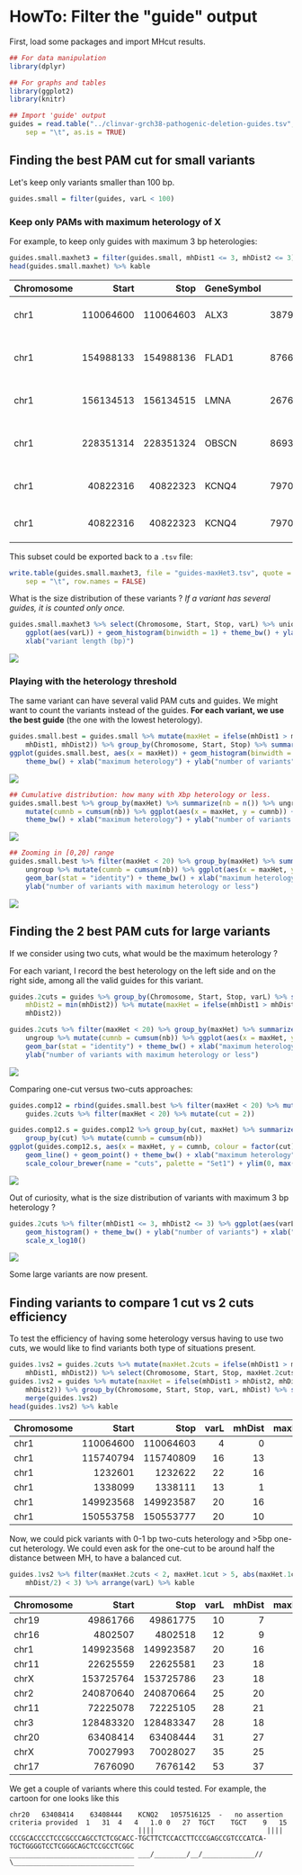 HowTo: Filter the "guide" output
================================

First, load some packages and import MHcut results.

``` r
## For data manipulation
library(dplyr)

## For graphs and tables
library(ggplot2)
library(knitr)

## Import 'guide' output
guides = read.table("../clinvar-grch38-pathogenic-deletion-guides.tsv", header = TRUE, 
    sep = "\t", as.is = TRUE)
```

Finding the best PAM cut for small variants
-------------------------------------------

Let's keep only variants smaller than 100 bp.

``` r
guides.small = filter(guides, varL < 100)
```

### Keep only PAMs with maximum heterology of X

For example, to keep only guides with maximum 3 bp heterologies:

``` r
guides.small.maxhet3 = filter(guides.small, mhDist1 <= 3, mhDist2 <= 3)
head(guides.small.maxhet) %>% kable
```

| Chromosome |      Start|       Stop| GeneSymbol |      dbSNP| dbVar | reviewStatus                        |  nbSubmitters|  varL|  mhL|  mh1L|   hom|  nbMM|  mhDist| MHseq1    | MHseq2    |  pamMot|  bestPamHet| protospacer          |  mm0|  mm1|  mm2|  m1Dist1|  m1Dist2|  mhDist1|  mhDist2|
|:-----------|----------:|----------:|:-----------|----------:|:------|:------------------------------------|-------------:|-----:|----:|-----:|-----:|-----:|-------:|:----------|:----------|-------:|-----------:|:---------------------|----:|----:|----:|--------:|--------:|--------:|--------:|
| chr1       |  110064600|  110064603| ALX3       |  387906319| -     | no assertion criteria provided      |             1|     4|    4|     4|  1.00|     0|       0| TCAG      | TCAG      |       1|           0| CAGTCAGGTCTGTGCGCAGG |    1|    0|    0|        0|        0|        0|        0|
| chr1       |  154988133|  154988136| FLAD1      |  876661313| -     | criteria provided, single submitter |             2|     4|    4|     4|  1.00|     0|       0| TCTT      | TCTT      |       1|           0| TCTTTCTGTGCCGGACACTG |    1|    0|    0|        0|        0|        0|        0|
| chr1       |  156134513|  156134515| LMNA       |  267607540| -     | no assertion criteria provided      |             2|     3|    3|     3|  1.00|     0|       0| AAG       | AAG       |       1|           0| GAAGAACATCTACAGTGAGG |    1|    1|    0|        0|        0|        0|        0|
| chr1       |  228351314|  228351324| OBSCN      |  869312933| -     | criteria provided, single submitter |             1|    11|    9|     5|  0.89|     1|       2| GGTGGACCT | GGTGGGCCT |       2|           2| GTGCCCTCCGGGTGGATTCC |    1|    0|    0|        2|        4|        2|        0|
| chr1       |   40822316|   40822323| KCNQ4      |  797044972| -     | no assertion criteria provided      |             1|     8|    6|     3|  0.83|     1|       2| CGGTCC    | CGGACC    |       2|           1| GGCTGCCTGGCGCCTGTACT |    1|    0|    0|        0|        5|        0|        2|
| chr1       |   40822316|   40822323| KCNQ4      |  797044972| -     | no assertion criteria provided      |             1|     8|    6|     3|  0.83|     1|       2| CGGTCC    | CGGACC    |       2|           1| CCCCATACCACCAGGCTGCC |    1|    0|    0|        1|        4|        1|        1|

This subset could be exported back to a `.tsv` file:

``` r
write.table(guides.small.maxhet3, file = "guides-maxHet3.tsv", quote = FALSE, 
    sep = "\t", row.names = FALSE)
```

What is the size distribution of these variants ? *If a variant has several guides, it is counted only once.*

``` r
guides.small.maxhet3 %>% select(Chromosome, Start, Stop, varL) %>% unique %>% 
    ggplot(aes(varL)) + geom_histogram(binwidth = 1) + theme_bw() + ylab("number of variants") + 
    xlab("variant length (bp)")
```

![](pamFiltering_files/figure-markdown_github/hetXsize-1.png)

### Playing with the heterology threshold

The same variant can have several valid PAM cuts and guides. We might want to count the variants instead of the guides. **For each variant, we use the best guide** (the one with the lowest heterology).

``` r
guides.small.best = guides.small %>% mutate(maxHet = ifelse(mhDist1 > mhDist2, 
    mhDist1, mhDist2)) %>% group_by(Chromosome, Start, Stop) %>% summarize(maxHet = min(maxHet))
ggplot(guides.small.best, aes(x = maxHet)) + geom_histogram(binwidth = 1) + 
    theme_bw() + xlab("maximum heterology") + ylab("number of variants")
```

![](pamFiltering_files/figure-markdown_github/hetXgraphVar-1.png)

``` r
## Cumulative distribution: how many with Xbp heterology or less.
guides.small.best %>% group_by(maxHet) %>% summarize(nb = n()) %>% ungroup %>% 
    mutate(cumnb = cumsum(nb)) %>% ggplot(aes(x = maxHet, y = cumnb)) + geom_line() + 
    theme_bw() + xlab("maximum heterology") + ylab("number of variants with maximum heterology or less")
```

![](pamFiltering_files/figure-markdown_github/hetXgraphVar-2.png)

``` r
## Zooming in [0,20] range
guides.small.best %>% filter(maxHet < 20) %>% group_by(maxHet) %>% summarize(nb = n()) %>% 
    ungroup %>% mutate(cumnb = cumsum(nb)) %>% ggplot(aes(x = maxHet, y = cumnb)) + 
    geom_bar(stat = "identity") + theme_bw() + xlab("maximum heterology") + 
    ylab("number of variants with maximum heterology or less")
```

![](pamFiltering_files/figure-markdown_github/hetXgraphVar-3.png)

Finding the 2 best PAM cuts for large variants
----------------------------------------------

If we consider using two cuts, what would be the maximum heterology ?

For each variant, I record the best heterology on the left side and on the right side, among all the valid guides for this variant.

``` r
guides.2cuts = guides %>% group_by(Chromosome, Start, Stop, varL) %>% summarize(mhDist1 = min(mhDist1), 
    mhDist2 = min(mhDist2)) %>% mutate(maxHet = ifelse(mhDist1 > mhDist2, mhDist1, 
    mhDist2))

guides.2cuts %>% filter(maxHet < 20) %>% group_by(maxHet) %>% summarize(nb = n()) %>% 
    ungroup %>% mutate(cumnb = cumsum(nb)) %>% ggplot(aes(x = maxHet, y = cumnb)) + 
    geom_bar(stat = "identity") + theme_bw() + xlab("maximum heterology") + 
    ylab("number of variants with maximum heterology or less")
```

![](pamFiltering_files/figure-markdown_github/hetXlarge-1.png)

Comparing one-cut versus two-cuts approaches:

``` r
guides.comp12 = rbind(guides.small.best %>% filter(maxHet < 20) %>% mutate(cut = 1), 
    guides.2cuts %>% filter(maxHet < 20) %>% mutate(cut = 2))

guides.comp12.s = guides.comp12 %>% group_by(cut, maxHet) %>% summarize(nb = n()) %>% 
    group_by(cut) %>% mutate(cumnb = cumsum(nb))
ggplot(guides.comp12.s, aes(x = maxHet, y = cumnb, colour = factor(cut))) + 
    geom_line() + geom_point() + theme_bw() + xlab("maximum heterology") + ylab("number of variants with maximum heterology or less") + 
    scale_colour_brewer(name = "cuts", palette = "Set1") + ylim(0, max(guides.comp12.s$cumnb))
```

![](pamFiltering_files/figure-markdown_github/cutcomp-1.png)

Out of curiosity, what is the size distribution of variants with maximum 3 bp heterology ?

``` r
guides.2cuts %>% filter(mhDist1 <= 3, mhDist2 <= 3) %>% ggplot(aes(varL)) + 
    geom_histogram() + theme_bw() + ylab("number of variants") + xlab("variant length (bp)") + 
    scale_x_log10()
```

![](pamFiltering_files/figure-markdown_github/hetXlargeSize-1.png)

Some large variants are now present.

Finding variants to compare 1 cut vs 2 cuts efficiency
------------------------------------------------------

To test the efficiency of having some heterology versus having to use two cuts, we would like to find variants both type of situations present.

``` r
guides.1vs2 = guides.2cuts %>% mutate(maxHet.2cuts = ifelse(mhDist1 > mhDist2, 
    mhDist1, mhDist2)) %>% select(Chromosome, Start, Stop, maxHet.2cuts)
guides.1vs2 = guides %>% mutate(maxHet = ifelse(mhDist1 > mhDist2, mhDist1, 
    mhDist2)) %>% group_by(Chromosome, Start, Stop, varL, mhDist) %>% summarize(maxHet.1cut = min(maxHet)) %>% 
    merge(guides.1vs2)
head(guides.1vs2) %>% kable
```

| Chromosome |      Start|       Stop|  varL|  mhDist|  maxHet.1cut|  maxHet.2cuts|
|:-----------|----------:|----------:|-----:|-------:|------------:|-------------:|
| chr1       |  110064600|  110064603|     4|       0|            0|             0|
| chr1       |  115740794|  115740809|    16|      13|            7|             7|
| chr1       |    1232601|    1232622|    22|      16|           10|             5|
| chr1       |    1338099|    1338111|    13|       1|            4|             4|
| chr1       |  149923568|  149923587|    20|      16|            9|             0|
| chr1       |  150553758|  150553777|    20|      10|            6|             6|

Now, we could pick variants with 0-1 bp two-cuts heterology and \>5bp one-cut heterology. We could even ask for the one-cut to be around half the distance between MH, to have a balanced cut.

``` r
guides.1vs2 %>% filter(maxHet.2cuts < 2, maxHet.1cut > 5, abs(maxHet.1cut - 
    mhDist/2) < 3) %>% arrange(varL) %>% kable
```

| Chromosome |      Start|       Stop|  varL|  mhDist|  maxHet.1cut|  maxHet.2cuts|
|:-----------|----------:|----------:|-----:|-------:|------------:|-------------:|
| chr19      |   49861766|   49861775|    10|       7|            6|             1|
| chr16      |    4802507|    4802518|    12|       9|            7|             1|
| chr1       |  149923568|  149923587|    20|      16|            9|             0|
| chr11      |   22625559|   22625581|    23|      18|           10|             0|
| chrX       |  153725764|  153725786|    23|      18|           11|             1|
| chr2       |  240870640|  240870664|    25|      20|           11|             0|
| chr11      |   72225078|   72225105|    28|      21|           13|             1|
| chr3       |  128483320|  128483347|    28|      18|           10|             0|
| chr20      |   63408414|   63408444|    31|      27|           15|             0|
| chrX       |   70027993|   70028027|    35|      25|           15|             1|
| chr17      |    7676090|    7676142|    53|      37|           19|             0|

We get a couple of variants where this could tested. For example, the cartoon for one looks like this

    chr20   63408414    63408444    KCNQ2   1057516125  -   no assertion criteria provided  1   31  4   4   1.0 0   27  TGCT    TGCT    9   15
                                    ||||                            ||||
    CCCGCACCCCTCCCGCCCAGCCTCTCGCACC-TGCTTCTCCACCTTCCCGAGCCGTCCCATCA-TGCTGGGGTCCTCGGGCAGCTCCGCCTCGGC
    _______________________________ ___/________/__/_____________// \______________________________
